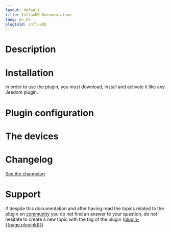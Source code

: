 ```yaml
---
layout: default
title: InfluxDB Documentation
lang: en_US
pluginId: influxdb
---
```


# Description



# Installation

In order to use the plugin, you must download, install and activate it like any Jeedom plugin.


# Plugin configuration



# The devices




# Changelog

[See the changelog](./changelog)

# Support

If despite this documentation and after having read the topics related to the plugin on [community]({{site.forum}}/tags/plugin-{{page.pluginId}}) you do not find an answer to your question, do not hesitate to create a new topic with the tag of the plugin ([plugin-{{page.pluginId}}]({{site.forum}}/tags/plugin-{{page.pluginId}})).
